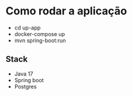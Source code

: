 # Como rodar a aplicação

- cd up-app
- docker-compose up
- mvn spring-boot:run


## Stack
- Java 17
- Spring boot
- Postgres
